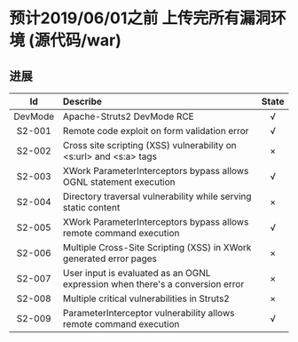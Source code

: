 # 预计2019/06/01之前 上传完所有漏洞环境 (源代码/war)

## 进展

Id | Describe | State 
:-------:|:-------------------|:--:
DevMode|Apache-Struts2 DevMode RCE|√
S2-001|Remote code exploit on form validation error|√
S2-002|Cross site scripting (XSS) vulnerability on <s:url> and <s:a> tags|×
S2-003|XWork ParameterInterceptors bypass allows OGNL statement execution|√
S2-004|Directory traversal vulnerability while serving static content|×
S2-005|XWork ParameterInterceptors bypass allows remote command execution|√
S2-006|Multiple Cross-Site Scripting (XSS) in XWork generated error pages|×
S2-007|User input is evaluated as an OGNL expression when there's a conversion error|×
S2-008|Multiple critical vulnerabilities in Struts2|×
S2-009|ParameterInterceptor vulnerability allows remote command execution|√

